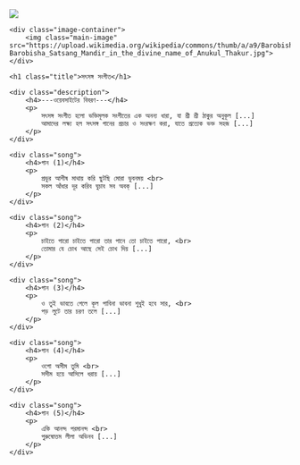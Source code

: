 <!DOCTYPE html>
<html lang="bn">
<head>
    <meta charset="UTF-8">
    <meta name="viewport" content="width=device-width, initial-scale=1.0">
    <title>সৎসঙ্গ সংগীত</title>
    <link rel="stylesheet" href="style.css">
</head>
<body>

<div class="container">
    <div class="header">
        <img class="logo" src="https://encrypted-tbn0.gstatic.com/images?q=tbn:ANd9GcQdTPmPBEEyDNtK2RnpuxLfBNv0c1YZGwkHyiWBmXUTHLLDg3yRYgfuUxvl&s=10">
    </div>

    <div class="image-container">
        <img class="main-image" src="https://upload.wikimedia.org/wikipedia/commons/thumb/a/a9/Barobisha_Satsang_Mandir_in_the_divine_name_of_Anukul_Thakur.jpg/640px-Barobisha_Satsang_Mandir_in_the_divine_name_of_Anukul_Thakur.jpg">
    </div>

    <h1 class="title">সৎসঙ্গ সংগীত</h1>

    <div class="description">
        <h4>---ওয়েবসাইটের বিবরণ---</h4>
        <p>
            সৎসঙ্গ সংগীত হলো ভক্তিমূলক সংগীতের এক অনন্য ধারা, যা শ্রী শ্রী ঠাকুর অনুকূল [...]
            আমাদের লক্ষ্য হল সৎসঙ্গ গানের প্রচার ও সংরক্ষণ করা, যাতে প্রত্যেক ভক্ত সহজ [...]
        </p>
    </div>

    <div class="song">
        <h4>গান (1)</h4>
        <p>
            প্রভুর আশীষ মাথায় করি ছুটছি মোরা ভুবনময় <br>
            সকল আঁধার দূর করিব ঘুচাব সব অবক্ [...]
        </p>
    </div>

    <div class="song">
        <h4>গান (2)</h4>
        <p>
            চাইতে পারো চাইতে পারো তার পানে তো চাইতে পারো, <br>
            তোমার যে চোখ আছে সেই চোখ দিয় [...]
        </p>
    </div>

    <div class="song">
        <h4>গান (3)</h4>
        <p>
            ও তুই ভাবতে গেলে কূল পাবিনা ভাবনা শুধুই হবে সার, <br>
            পড় লুটে তার চরণ তলে [...]
        </p>
    </div>

    <div class="song">
        <h4>গান (4)</h4>
        <p>
            ওগাে অসীম তুমি <br>
            সসীম হয়ে আসিলে ধরায় [...]
        </p>
    </div>

    <div class="song">
        <h4>গান (5)</h4>
        <p>
            একি আনন্দ পরমানন্দ <br>
            পুরুষোত্তম লীলা অভিনব [...]
        </p>
    </div>

</div>

</body>
</html>